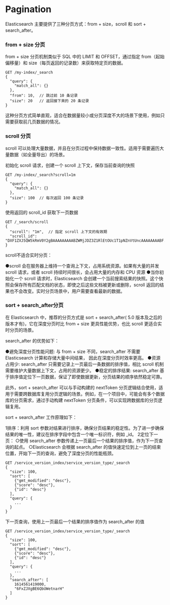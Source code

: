 # Pagination

Elasticsearch 主要提供了三种分页方式：from + size，scroll 和 sort + search_after。



### from + size 分页

from + size 分页机制类似于 SQL 中的 LIMIT 和 OFFSET，通过指定 from（起始偏移量）和 size（每页返回的记录数）来获取特定页的数据。

```http
GET /my-index/_search
{
  "query": {
	"match_all": {}
  },
  "from": 10,  // 跳过前 10 条记录
  "size": 20   // 返回接下来的 20 条记录
}
```

这种分页方式简单直观，适合在数据量较小或分页深度不大的场景下使用，例如只需要获取前几页数据的情况。

### scroll 分页

scroll 可以处理大量数据，并且在分页过程中保持数据一致性。适用于需要遍历大量数据（如全量导出）的场景。

初始化 scroll 请求，创建一个 scroll 上下文，保存当前查询的快照

```http
GET /my-index/_search?scroll=1m
{
  "query": {
    "match_all": {}
  },
  "size": 100  // 每次返回 100 条记录
}
```

使用返回的 scroll_id 获取下一页数据

```http
GET /_search/scroll
{
  "scroll": "1m",  // 指定 scroll 上下文的有效期
  "scroll_id": "DXF1ZXJ5QW5kRmV0Y2gBAAAAAAAAABZWMjJDZ3Z1RlEtOUc1T1pNZnVtUncAAAAAAAABF..."
}
```

scroll不适合实时分页：

●scroll 会在服务器上维持一个查询上下文，占用系统资源。如果有大量的并发 scroll 请求，或者 scroll 持续时间很长，会占用大量的内存和 CPU 资源
●当你初始化一个 scroll 请求时，Elasticsearch 会创建一个当前搜索结果的快照。这个快照会保存所有匹配文档的状态，即使之后这些文档被更新或删除，scroll 返回的结果也不会改变。实时分页场景中，用户需要查看最新的数据。

### sort + search_after分页

在 Elasticsearch 中，推荐的分页方式是 sort + search_after( 5.0 版本及之后的版本才有)，它在深度分页时比 from + size 更具性能优势，也比 scroll 更适合实时分页的场景。

search_after 的优势如下：

●避免深度分页性能问题: 与 from + size 不同，search_after 不需要 Elasticsearch 计算和存储大量中间结果， 因此在深度分页时效率更高。
●资源占用少: search_after 只需要记录上一页最后一条数据的排序值，相比 scroll 机制需要维护大量数据上下文，占用的资源更少。
●稳定的排序结果: search_after 基于排序值定位下一页数据，保证了即使数据更新，分页结果的顺序依然稳定可靠。

此外，sort + search_after 可以与手动构建的 nextToken 分页逻辑结合使用，适用于需要跨数据库复用分页逻辑的场景。例如，在一个项目中，可能会有多个数据库的分页需求，通过手动构建 nextToken 分页条件，可以实现跨数据库的分页逻辑复用。

sort + search_after 工作原理如下：

1排序：利用 sort 参数对结果进行排序，确保分页结果的稳定性。为了进一步确保结果的唯一性，建议在排序字段中包含一个唯一标识符，例如 _id。
2定位下一页：
○使用 search_after 参数传递上一页最后一个结果的排序值，作为下一页查询的起点。
○Elasticsearch 会根据 search_after 的值快速定位到上一页的结束位置，开始下一页的查询，避免了深度分页的性能瓶颈。

```http
GET /service_version_index/service_version_type/_search
{
  "size": 100,
  "sort": [
    {"gmt_modified": "desc"},
    {"score": "desc"},
    {"id": "desc"}
  ],
  "query": {
    ...
  }
}
```

下一页查询，使用上一页最后一个结果的排序值作为 search_after 的值

```http
GET /service_version_index/service_version_type/_search
{
  "size": 100,
  "sort": [
    {"gmt_modified": "desc"},
    {"score": "desc"},
    {"id": "desc"}
  ],
  "query": {
    ...
  },
  "search_after": [
    1614561419000,
    "6FxZJXgBE6QbUWetnarH"
  ]
}
```

